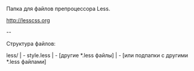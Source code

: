 Папка для файлов препроцессора Less.

http://lesscss.org

--

Структура файлов:

less/
| - style.less
| - [другие *.less файлы]
| - [или подпапки с другими *.less файлами]
